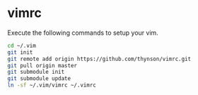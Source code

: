 # vimrc

Execute the following commands to setup your vim.
```bash
cd ~/.vim
git init
git remote add origin https://github.com/thynson/vimrc.git
git pull origin master
git submodule init
git submodule update
ln -sf ~/.vim/vimrc ~/.vimrc
```

